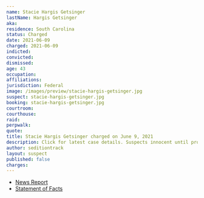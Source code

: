 ```yaml
---
name: Stacie Hargis Getsinger
lastName: Hargis Getsinger
aka:
residence: South Carolina
status: Charged
date: 2021-06-09
charged: 2021-06-09
indicted:
convicted:
dismissed:
age: 43
occupation:
affiliations:
jurisdiction: Federal
image: /images/preview/stacie-hargis-getsinger.jpg
suspect: stacie-hargis-getsinger.jpg
booking: stacie-hargis-getsinger.jpg
courtroom:
courthouse:
raid:
perpwalk:
quote:
title: Stacie Hargis Getsinger charged on June 9, 2021
description: Click for latest case details. Suspects innocent until proven guilty.
author: seditiontrack
layout: suspect
published: false
charges:
---
```

- [News Report](https://www.berkeleyobserver.com/2021/06/15/hanahan-couple-accused-of-taking-part-in-u-s-capitol-riot-arrested/)
- [Statement of Facts](https://www.justice.gov/usao-dc/case-multi-defendant/file/1405456/download)

